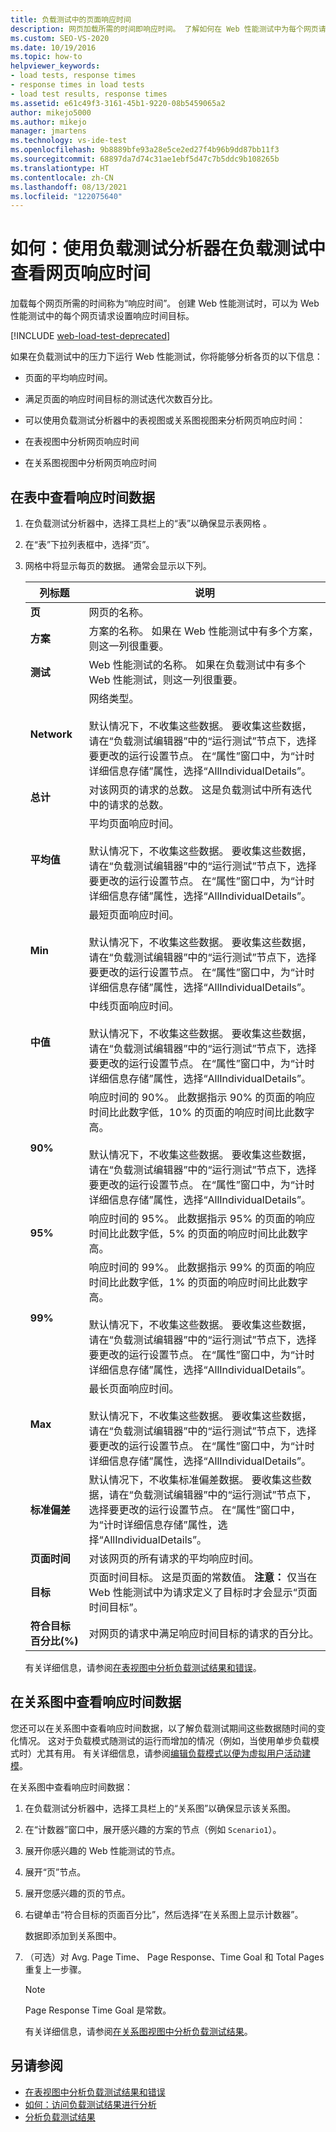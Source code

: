 ```yaml
---
title: 负载测试中的页面响应时间
description: 网页加载所需的时间即响应时间。 了解如何在 Web 性能测试中为每个网页请求设置响应时间目标。
ms.custom: SEO-VS-2020
ms.date: 10/19/2016
ms.topic: how-to
helpviewer_keywords:
- load tests, response times
- response times in load tests
- load test results, response times
ms.assetid: e61c49f3-3161-45b1-9220-08b5459065a2
author: mikejo5000
ms.author: mikejo
manager: jmartens
ms.technology: vs-ide-test
ms.openlocfilehash: 9b8889bfe93a28e5ce2ed27f4b96b9dd87bb11f3
ms.sourcegitcommit: 68897da7d74c31ae1ebf5d47c7b5ddc9b108265b
ms.translationtype: HT
ms.contentlocale: zh-CN
ms.lasthandoff: 08/13/2021
ms.locfileid: "122075640"
---
```

# <a name="how-to-view-web-page-response-time-in-a-load-test-using-the-load-test-analyzer"></a>如何：使用负载测试分析器在负载测试中查看网页响应时间

加载每个网页所需的时间称为“响应时间”。 创建 Web 性能测试时，可以为 Web 性能测试中的每个网页请求设置响应时间目标。

[!INCLUDE [web-load-test-deprecated](includes/web-load-test-deprecated.md)]

如果在负载测试中的压力下运行 Web 性能测试，你将能够分析各页的以下信息：

- 页面的平均响应时间。

- 满足页面的响应时间目标的测试迭代次数百分比。

- 可以使用负载测试分析器中的表视图或关系图视图来分析网页响应时间：

- 在表视图中分析网页响应时间

- 在关系图视图中分析网页响应时间

## <a name="view-response-time-data-in-a-table"></a>在表中查看响应时间数据

1. 在负载测试分析器中，选择工具栏上的“表”以确保显示表网格 。

2. 在“表”下拉列表框中，选择“页”。

3. 网格中将显示每页的数据。 通常会显示以下列。

   |列标题|说明|
   |-|-|
   |**页**|网页的名称。|
   |**方案**|方案的名称。 如果在 Web 性能测试中有多个方案，则这一列很重要。|
   |**测试**|Web 性能测试的名称。 如果在负载测试中有多个 Web 性能测试，则这一列很重要。|
   |**Network**|网络类型。<br /><br /> 默认情况下，不收集这些数据。 要收集这些数据，请在“负载测试编辑器”中的“运行测试”节点下，选择要更改的运行设置节点。 在“属性”窗口中，为“计时详细信息存储”属性，选择“AllIndividualDetails”。|
   |**总计**|对该网页的请求的总数。 这是负载测试中所有迭代中的请求的总数。|
   |**平均值**|平均页面响应时间。<br /><br /> 默认情况下，不收集这些数据。 要收集这些数据，请在“负载测试编辑器”中的“运行测试”节点下，选择要更改的运行设置节点。 在“属性”窗口中，为“计时详细信息存储”属性，选择“AllIndividualDetails”。|
   |**Min**|最短页面响应时间。<br /><br /> 默认情况下，不收集这些数据。 要收集这些数据，请在“负载测试编辑器”中的“运行测试”节点下，选择要更改的运行设置节点。 在“属性”窗口中，为“计时详细信息存储”属性，选择“AllIndividualDetails”。|
   |**中值**|中线页面响应时间。<br /><br /> 默认情况下，不收集这些数据。 要收集这些数据，请在“负载测试编辑器”中的“运行测试”节点下，选择要更改的运行设置节点。 在“属性”窗口中，为“计时详细信息存储”属性，选择“AllIndividualDetails”。|
   |**90%**|响应时间的 90%。 此数据指示 90% 的页面的响应时间比此数字低，10% 的页面的响应时间比此数字高。<br /><br /> 默认情况下，不收集这些数据。 要收集这些数据，请在“负载测试编辑器”中的“运行测试”节点下，选择要更改的运行设置节点。 在“属性”窗口中，为“计时详细信息存储”属性，选择“AllIndividualDetails”。|
   |**95%**|响应时间的 95%。 此数据指示 95% 的页面的响应时间比此数字低，5% 的页面的响应时间比此数字高。|
   |**99%**|响应时间的 99%。 此数据指示 99% 的页面的响应时间比此数字低，1% 的页面的响应时间比此数字高。<br /><br /> 默认情况下，不收集这些数据。 要收集这些数据，请在“负载测试编辑器”中的“运行测试”节点下，选择要更改的运行设置节点。 在“属性”窗口中，为“计时详细信息存储”属性，选择“AllIndividualDetails”。|
   |**Max**|最长页面响应时间。<br /><br /> 默认情况下，不收集这些数据。 要收集这些数据，请在“负载测试编辑器”中的“运行测试”节点下，选择要更改的运行设置节点。 在“属性”窗口中，为“计时详细信息存储”属性，选择“AllIndividualDetails”。|
   |**标准偏差**|默认情况下，不收集标准偏差数据。 要收集这些数据，请在“负载测试编辑器”中的“运行测试”节点下，选择要更改的运行设置节点。 在“属性”窗口中，为“计时详细信息存储”属性，选择“AllIndividualDetails”。|
   |**页面时间**|对该网页的所有请求的平均响应时间。|
   |**目标**|页面时间目标。 这是页面的常数值。 **注意：** 仅当在 Web 性能测试中为请求定义了目标时才会显示“页面时间目标”。|
   |**符合目标百分比(%)**|对网页的请求中满足响应时间目标的请求的百分比。|

   有关详细信息，请参阅[在表视图中分析负载测试结果和错误](../test/analyze-load-test-results-and-errors-in-the-tables-view.md)。

## <a name="view-response-time-data-in-a-graph"></a>在关系图中查看响应时间数据

您还可以在关系图中查看响应时间数据，以了解负载测试期间这些数据随时间的变化情况。 这对于负载模式随测试的运行而增加的情况（例如，当使用单步负载模式时）尤其有用。 有关详细信息，请参阅[编辑负载模式以便为虚拟用户活动建模](../test/edit-load-patterns-to-model-virtual-user-activities.md)。

在关系图中查看响应时间数据：

1. 在负载测试分析器中，选择工具栏上的“关系图”以确保显示该关系图。

2. 在“计数器”窗口中，展开感兴趣的方案的节点（例如 `Scenario1`）。

3. 展开你感兴趣的 Web 性能测试的节点。

4. 展开“页”节点。

5. 展开您感兴趣的页的节点。

6. 右键单击“符合目标的页面百分比”，然后选择“在关系图上显示计数器”。

    数据即添加到关系图中。

7. （可选）对 Avg. Page Time、  Page Response、Time Goal 和 Total Pages 重复上一步骤。

   > [!NOTE]
   > Page Response Time Goal 是常数。

   有关详细信息，请参阅[在关系图视图中分析负载测试结果](../test/analyze-load-test-results-in-the-graphs-view.md)。

## <a name="see-also"></a>另请参阅

- [在表视图中分析负载测试结果和错误](../test/analyze-load-test-results-and-errors-in-the-tables-view.md)
- [如何：访问负载测试结果进行分析](../test/how-to-access-load-test-results-for-analysis.md)
- [分析负载测试结果](../test/analyze-load-test-results-using-the-load-test-analyzer.md)
